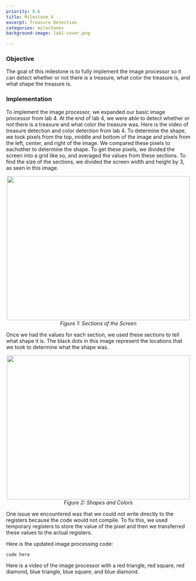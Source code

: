 ```yaml
---
priority: 0.6
title: Milestone 4
excerpt: Treasure Detection
categories: milestones
background-image: lab1-cover.png

---
```

### Objective
The goal of this milestone is to fully implement the image processor so it can detect whether or not there is a treasure, what color the treasure is, and what shape the treasure is.

### Implementation
To implement the image processor, we expanded our basic image processor from lab 4. At the end of lab 4, we were able to detect whether or not there is a treasure and what color the treasure was. Here is the video of treasure detection and color detection from lab 4. To determine the shape, we took pixels from the top, middle and bottom of the image and pixels from the left, center, and right of the image. We compared these pixels to eachother to determine the shape. To get these pixels, we divided the screen into a grid like so, and averaged the values from these sections. To find the size of the sections, we divided the screen width and height by 3, as seen in this image.

<p align="center">
  <img src="pulse-3400.github.io/images/Screen Shot 2018-11-29 at 2.33.53 PM.png" width="500px" height="394px"/><br/>
      <i>Figure 1: Sections of the Screen</i>
</p>

Once we had the values for each section, we used these sections to tell what shape it is. The black dots in this image represent the locations that we took to determine what the shape was.

<p align="center">
  <img src="pulse-3400.github.io/images/Screen Shot 2018-11-29 at 2.33.41 PM.png" width="500px" height="394px"/><br/>
      <i>Figure 2: Shapes and Colors</i>
</p>

One issue we encountered was that we could not write directly to the registers because the code would not compile. To fix this, we used temporary registers to store the value of the pixel and then we transferred these values to the actual registers. 

Here is the updated image processing code:

```
code here
```

Here is a video of the image processor with a red triangle, red square, red diamond, blue triangle, blue square, and blue diamond. 
